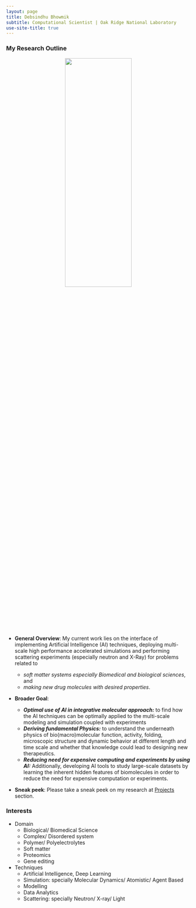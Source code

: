 ```yaml
---
layout: page
title: Debsindhu Bhowmik
subtitle: Computational Scientist | Oak Ridge National Laboratory  
use-site-title: true
---
```


### **My Research Outline**  
<p align="center">
  <img width="60%" height="40%" src="/img/research.png">
</p> 

* **General Overview**: My current work lies on the interface of implementing Artificial Intelligence (AI) techniques, deploying multi-scale high performance accelerated simulations and performing scattering experiments (especially neutron and X-Ray) for problems related to  
     * *soft matter systems especially Biomedical and biological sciences*, and   
     * *making new drug molecules with desired properties*. 
* **Broader Goal**: 
    * ***Optimal use of AI in integrative molecular approach:*** to find how the AI techniques can be optimally applied to the multi-scale modeling and               simulation coupled with experiments 
    * ***Deriving fundamental Physics:*** to understand the underneath physics of bio(macro)molecular function, activity, folding, microscopic 
      structure and dynamic behavior at different length and time scale and whether that knowledge could lead to designing new therapeutics. 
    * ***Reducing need for expensive computing and experiments by using AI:*** Additionally, developing AI tools to study 
      large-scale datasets by learning the inherent hidden features of biomolecules in order to reduce the need for expensive computation or experiments. 

* **Sneak peek**: Please take a sneak peek on my research at [Projects](https://debsindhu.github.io/projects/) section. 

### **Interests**     

* Domain
    * Biological/ Biomedical Science
    * Complex/ Disordered system
    * Polymer/ Polyelectrolytes
    * Soft matter
    * Proteomics
    * Gene editing
* Techniques
    * Artificial Intelligence, Deep Learning 
    * Simulation: specially Molecular Dynamics/ Atomistic/ Agent Based
    * Modelling
    * Data Analytics
    * Scattering: specially Neutron/ X-ray/ Light         


